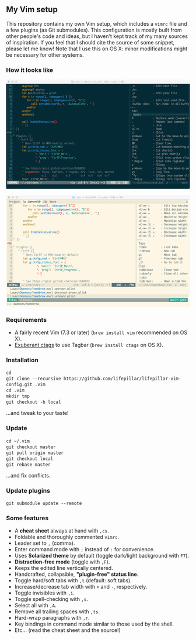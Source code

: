 ## My Vim setup

This repository contains my own Vim setup, which includes a `vimrc` file and a
few plugins (as Git submodules). This configuration is mostly built from other
people's code and ideas, but I haven't kept track of my many sources of
inspiration. If you feel that I should cite the source of some snippet, please
let me know! Note that I use this on OS X: minor modifications might be
necessary for other systems.

### How it looks like

![Solarized Dark](screenshots/solarized_dark.png)

![Solarized Light](screenshots/solarized_light.png)

### Requirements

- A fairly recent Vim (7.3 or later) (`brew install vim` recommended on OS X).
- [Exuberant ctags](http://ctags.sourceforge.net) to use Tagbar (`brew install ctags` on OS X).

### Installation

    cd
    git clone --recursive https://github.com/lifepillar/lifepillar-vim-config.git .vim
    cd .vim
    mkdir tmp
    git checkout -b local

…and tweak to your taste!

### Update

    cd ~/.vim
    git checkout master
    git pull origin master
    git checkout local
    git rebase master

…and fix conflicts.

### Update plugins

    git submodule update --remote

###  Some features

- A **cheat sheet** always at hand with `,cs`.
- Foldable and thoroughly commented `vimrc`.
- Leader set to `,` (comma).
- Enter command mode with `;` instead of `:` for convenience.
- Uses **Solarized theme** by default (toggle dark/light background with `F7`).
- **Distraction-free mode** (toggle with `,F`).
- Keeps the edited line vertically centered.
- Handcrafted, collapsible, **"plugin-free" status line**.
- Toggle hard/soft tabs with `,t` (default: soft tabs).
- Increase/decrease tab width with `+` and `-`, respectively.
- Toggle invisibles with `,i`.
- Toggle spell-checking with `,s`.
- Select all with `,A`.
- Remove all trailing spaces with `,ts`.
- Hard-wrap paragraphs with `,r`.
- Key bindings in command mode similar to those used by the shell.
- Etc... (read the cheat sheet and the source!)

